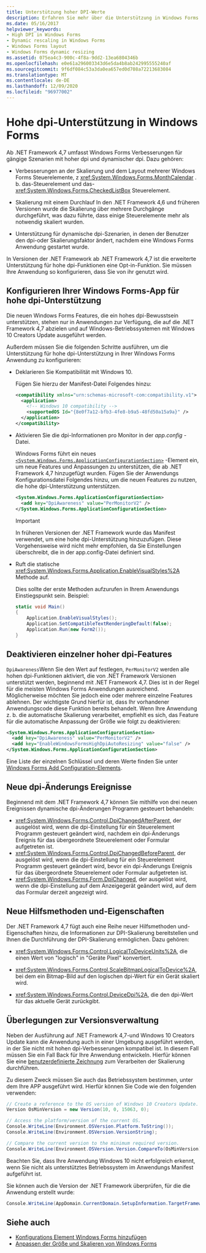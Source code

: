 ```yaml
---
title: Unterstützung hoher DPI-Werte
description: Erfahren Sie mehr über die Unterstützung in Windows Forms für gängige Szenarien mit hoher dpi-und dynamischer dpi- Außerdem erfahren Sie, wie Sie Windows Forms Anwendungen für eine hohe dpi-Unterstützung konfigurieren.
ms.date: 05/16/2017
helpviewer_keywords:
- High DPI in Windows Forms
- Dynamic rescaling in Windows Forms
- Windows Forms layout
- Windows Forms dynamic resizing
ms.assetid: 075ea4c3-900c-4f8a-9dd2-13ea6804346b
ms.openlocfilehash: e0e61a296003343d6e5da4b8ab242995555240af
ms.sourcegitcommit: 9f6df084c53a3da0ea657ed0d708a72213683084
ms.translationtype: MT
ms.contentlocale: de-DE
ms.lasthandoff: 12/09/2020
ms.locfileid: "96977002"
---
```

# <a name="high-dpi-support-in-windows-forms"></a>Hohe dpi-Unterstützung in Windows Forms

Ab .NET Framework 4,7 umfasst Windows Forms Verbesserungen für gängige Szenarien mit hoher dpi und dynamischer dpi. Dazu gehören:

- Verbesserungen an der Skalierung und dem Layout mehrerer Windows Forms Steuerelemente, z <xref:System.Windows.Forms.MonthCalendar> . b. das-Steuerelement und das- <xref:System.Windows.Forms.CheckedListBox> Steuerelement.

- Skalierung mit einem Durchlauf  In den .NET Framework 4,6 und früheren Versionen wurde die Skalierung über mehrere Durchgänge durchgeführt, was dazu führte, dass einige Steuerelemente mehr als notwendig skaliert wurden.

- Unterstützung für dynamische dpi-Szenarien, in denen der Benutzer den dpi-oder Skalierungsfaktor ändert, nachdem eine Windows Forms Anwendung gestartet wurde.

In Versionen der .NET Framework ab .NET Framework 4,7 ist die erweiterte Unterstützung für hohe dpi-Funktionen eine Opt-in-Funktion. Sie müssen Ihre Anwendung so konfigurieren, dass Sie von ihr genutzt wird.

## <a name="configuring-your-windows-forms-app-for-high-dpi-support"></a>Konfigurieren Ihrer Windows Forms-App für hohe dpi-Unterstützung

Die neuen Windows Forms Features, die ein hohes dpi-Bewusstsein unterstützen, stehen nur in Anwendungen zur Verfügung, die auf die .NET Framework 4,7 abzielen und auf Windows-Betriebssystemen mit Windows 10 Creators Update ausgeführt werden.

Außerdem müssen Sie die folgenden Schritte ausführen, um die Unterstützung für hohe dpi-Unterstützung in Ihrer Windows Forms Anwendung zu konfigurieren:

- Deklarieren Sie Kompatibilität mit Windows 10.

  Fügen Sie hierzu der Manifest-Datei Folgendes hinzu:

  ```xml
  <compatibility xmlns="urn:schemas-microsoft-com:compatibility.v1">
    <application>
      <!-- Windows 10 compatibility -->
      <supportedOS Id="{8e0f7a12-bfb3-4fe8-b9a5-48fd50a15a9a}" />
    </application>
  </compatibility>
  ```

- Aktivieren Sie die dpi-Informationen pro Monitor in der *app.config* -Datei.

  Windows Forms führt ein neues [`<System.Windows.Forms.ApplicationConfigurationSection>`](/dotnet/framework/configure-apps/file-schema/winforms/index) -Element ein, um neue Features und Anpassungen zu unterstützen, die ab .NET Framework 4,7 hinzugefügt wurden. Fügen Sie der Anwendungs Konfigurationsdatei Folgendes hinzu, um die neuen Features zu nutzen, die hohe dpi-Unterstützung unterstützen.

  ```xml
  <System.Windows.Forms.ApplicationConfigurationSection>
    <add key="DpiAwareness" value="PerMonitorV2" />
  </System.Windows.Forms.ApplicationConfigurationSection>
  ```

  > [!IMPORTANT]
  > In früheren Versionen der .NET Framework wurde das Manifest verwendet, um eine hohe dpi-Unterstützung hinzuzufügen. Diese Vorgehensweise wird nicht mehr empfohlen, da Sie Einstellungen überschreibt, die in der app.config-Datei definiert sind.

- Ruft die statische <xref:System.Windows.Forms.Application.EnableVisualStyles%2A> Methode auf.

  Dies sollte der erste Methoden aufzurufen in Ihrem Anwendungs Einstiegspunkt sein. Beispiel:

  ```csharp
  static void Main()
  {
      Application.EnableVisualStyles();
      Application.SetCompatibleTextRenderingDefault(false);
      Application.Run(new Form2());
  }
  ```

## <a name="opting-out-of-individual-high-dpi-features"></a>Deaktivieren einzelner hoher dpi-Features

`DpiAwareness`Wenn Sie den Wert auf festlegen, `PerMonitorV2` werden alle hohen dpi-Funktionen aktiviert, die von .NET Framework Versionen unterstützt werden, beginnend mit .NET Framework 4,7. Dies ist in der Regel für die meisten Windows Forms Anwendungen ausreichend. Möglicherweise möchten Sie jedoch eine oder mehrere einzelne Features ablehnen. Der wichtigste Grund hierfür ist, dass Ihr vorhandener Anwendungscode diese Funktion bereits behandelt.  Wenn Ihre Anwendung z. b. die automatische Skalierung verarbeitet, empfiehlt es sich, das Feature für die automatische Anpassung der Größe wie folgt zu deaktivieren:

```xml
<System.Windows.Forms.ApplicationConfigurationSection>
  <add key="DpiAwareness" value="PerMonitorV2" />
  <add key="EnableWindowsFormsHighDpiAutoResizing" value="false" />
</System.Windows.Forms.ApplicationConfigurationSection>
```

Eine Liste der einzelnen Schlüssel und deren Werte finden Sie unter [Windows Forms Add Configuration-Elements](/dotnet/framework/configure-apps/file-schema/winforms/windows-forms-add-configuration-element).

## <a name="new-dpi-change-events"></a>Neue dpi-Änderungs Ereignisse

Beginnend mit dem .NET Framework 4,7 können Sie mithilfe von drei neuen Ereignissen dynamische dpi-Änderungen Programm gesteuert behandeln:

- <xref:System.Windows.Forms.Control.DpiChangedAfterParent>, der ausgelöst wird, wenn die dpi-Einstellung für ein Steuerelement Programm gesteuert geändert wird, nachdem ein dpi-Änderungs Ereignis für das übergeordnete Steuerelement oder Formular aufgetreten ist.
- <xref:System.Windows.Forms.Control.DpiChangedBeforeParent>, der ausgelöst wird, wenn die dpi-Einstellung für ein Steuerelement Programm gesteuert geändert wird, bevor ein dpi-Änderungs Ereignis für das übergeordnete Steuerelement oder Formular aufgetreten ist.
- <xref:System.Windows.Forms.Form.DpiChanged>, der ausgelöst wird, wenn die dpi-Einstellung auf dem Anzeigegerät geändert wird, auf dem das Formular derzeit angezeigt wird.

## <a name="new-helper-methods-and-properties"></a>Neue Hilfsmethoden und-Eigenschaften

Der .NET Framework 4,7 fügt auch eine Reihe neuer Hilfsmethoden und-Eigenschaften hinzu, die Informationen zur DPI-Skalierung bereitstellen und Ihnen die Durchführung der DPI-Skalierung ermöglichen. Dazu gehören:

- <xref:System.Windows.Forms.Control.LogicalToDeviceUnits%2A>, die einen Wert von "logisch" in "Geräte Pixel" konvertiert.

- <xref:System.Windows.Forms.Control.ScaleBitmapLogicalToDevice%2A>, bei dem ein Bitmap-Bild auf den logischen dpi-Wert für ein Gerät skaliert wird.

- <xref:System.Windows.Forms.Control.DeviceDpi%2A>, die den dpi-Wert für das aktuelle Gerät zurückgibt.

## <a name="versioning-considerations"></a>Überlegungen zur Versionsverwaltung

Neben der Ausführung auf .NET Framework 4,7-und Windows 10 Creators Update kann die Anwendung auch in einer Umgebung ausgeführt werden, in der Sie nicht mit hohen dpi-Verbesserungen kompatibel ist. In diesem Fall müssen Sie ein Fall Back für Ihre Anwendung entwickeln. Hierfür können Sie eine [benutzerdefinierte Zeichnung](./controls/user-drawn-controls.md) zum Verarbeiten der Skalierung durchführen.

Zu diesem Zweck müssen Sie auch das Betriebssystem bestimmen, unter dem Ihre APP ausgeführt wird. Hierfür können Sie Code wie den folgenden verwenden:

```csharp
// Create a reference to the OS version of Windows 10 Creators Update.
Version OsMinVersion = new Version(10, 0, 15063, 0);

// Access the platform/version of the current OS.
Console.WriteLine(Environment.OSVersion.Platform.ToString());
Console.WriteLine(Environment.OSVersion.VersionString);

// Compare the current version to the minimum required version.
Console.WriteLine(Environment.OSVersion.Version.CompareTo(OsMinVersion));
```

Beachten Sie, dass Ihre Anwendung Windows 10 nicht erfolgreich erkennt, wenn Sie nicht als unterstütztes Betriebssystem im Anwendungs Manifest aufgeführt ist.

Sie können auch die Version der .NET Framework überprüfen, für die die Anwendung erstellt wurde:

```csharp
Console.WriteLine(AppDomain.CurrentDomain.SetupInformation.TargetFrameworkName);
```

## <a name="see-also"></a>Siehe auch

- [Konfigurations Element Windows Forms hinzufügen](/dotnet/framework/configure-apps/file-schema/winforms/windows-forms-add-configuration-element)
- [Anpassen der Größe und Skalieren von Windows Forms](adjusting-the-size-and-scale-of-windows-forms.md)

